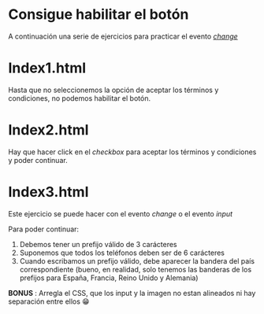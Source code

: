 # Consigue habilitar el botón

A continuación una serie de ejercicios para practicar el evento [_change_](https://www.w3schools.com/jsref/event_onchange.asp)

# Index1.html

Hasta que no seleccionemos la opción de aceptar los términos y condiciones, no podemos habilitar el botón. 

# Index2.html

Hay que hacer click en el _checkbox_ para aceptar los términos y condiciones y poder continuar.

# Index3.html

Este ejercicio se puede hacer con el evento _change_ o el evento _input_

Para poder continuar:

1. Debemos tener un prefijo válido de 3 carácteres
2. Suponemos que todos los teléfonos deben ser de 6 carácteres
3. Cuando escribamos un prefijo válido, debe aparecer la bandera del país correspondiente (bueno, en realidad, solo tenemos las banderas de los prefijos para España, Francia, Reino Unido y Alemania)

**BONUS** : Arregla el CSS, que los input y la imagen no estan alineados ni hay separación entre ellos 😁